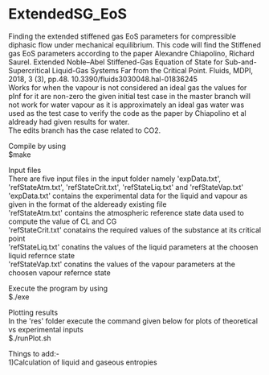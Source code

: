 # ExtendedSG_EoS
Finding the extended stiffened gas EoS parameters for compressible diphasic flow under mechanical equilibrium. 
This code will find the Stiffened gas EoS parameters according to the paper
Alexandre Chiapolino, Richard Saurel. Extended Noble–Abel Stiffened-Gas Equation of State for
Sub-and-Supercritical Liquid-Gas Systems Far from the Critical Point. Fluids, MDPI, 2018, 3 (3),
pp.48. 10.3390/fluids3030048.hal-01836245<br/>
Works for when the vapour is not considered an ideal gas the values for pInf for it are non-zero the given initial test case in the master branch will not work for water vapour as it is approximately an ideal gas water was used as the test case to verify the code as the paper by Chiapolino et al aldready had given results for water.<br/>
The edits branch has the case related to CO2.<br/>

Compile by using<br/>
$make

Input files<br/>
There are five input files in the input folder namely 'expData.txt', 'refStateAtm.txt', 'refStateCrit.txt', 'refStateLiq.txt' and 'refStateVap.txt'<br/>
'expData.txt' contains the experimental data for the liquid and vapour as given in the format of the aldeready existing file<br/>
'refStateAtm.txt' contains the atmospheric reference state data used to compute the value of CL and CG<br/>
'refStateCrit.txt' conatains the required values of the substance at its critical point<br/>
'refStateLiq.txt' conatins the values of the liquid parameters at the choosen liquid refernce state<br/>
'refStateVap.txt' conatins the values of the vapour parameters at the choosen vapour refernce state<br/>

Execute the program by using <br/>
$./exe

Plotting results<br/>
In the 'res' folder execute the command given below for plots of theoretical vs experimental inputs<br/>
$./runPlot.sh

Things to add:-<br/>
1)Calculation of liquid and gaseous entropies<br/>

